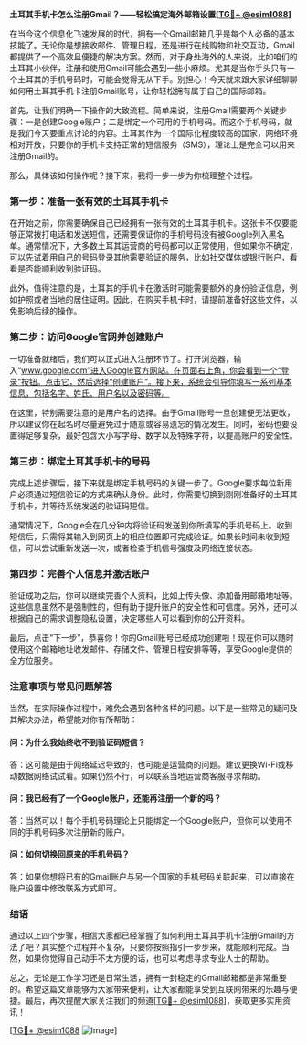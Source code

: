 **土耳其手机卡怎么注册Gmail？——轻松搞定海外邮箱设置[[TG💪+ @esim1088](https://t.me/s/esim1088)]**

在当今这个信息化飞速发展的时代，拥有一个Gmail邮箱几乎是每个人必备的基本技能了。无论你是想接收邮件、管理日程，还是进行在线购物和社交互动，Gmail都提供了一个高效且便捷的解决方案。然而，对于身处海外的人来说，比如咱们的土耳其小伙伴，注册和使用Gmail可能会遇到一些小麻烦。尤其是当你手头只有一个土耳其的手机号码时，可能会觉得无从下手。别担心！今天就来跟大家详细聊聊如何用土耳其手机卡注册Gmail账号，让你轻松拥有属于自己的国际邮箱。

首先，让我们明确一下操作的大致流程。简单来说，注册Gmail需要两个关键步骤：一是创建Google账户；二是绑定一个可用的手机号码。而这个手机号码，就是我们今天要重点讨论的内容。土耳其作为一个国际化程度较高的国家，网络环境相对开放，只要你的手机卡支持正常的短信服务（SMS），理论上是完全可以用来注册Gmail的。

那么，具体该如何操作呢？接下来，我将一步一步为你梳理整个过程。

### **第一步：准备一张有效的土耳其手机卡**
在开始之前，你需要确保自己已经拥有一张有效的土耳其手机卡。这张卡不仅要能够正常拨打电话和发送短信，还需要保证你的手机号码没有被Google列入黑名单。通常情况下，大多数土耳其运营商的号码都可以正常使用，但如果你不确定，可以先试着用自己的号码登录其他需要验证的服务，比如社交媒体或银行账户，看看是否能顺利收到验证码。

此外，值得注意的是，土耳其的手机卡在激活时可能需要额外的身份验证信息，例如护照或者当地的居住证明。因此，在购买手机卡时，请提前准备好这些文件，以免影响后续的操作。

### **第二步：访问Google官网并创建账户**
一切准备就绪后，我们可以正式进入注册环节了。打开浏览器，输入“www.google.com”进入Google官方网站。在页面右上角，你会看到一个“登录”按钮。点击它，然后选择“创建账户”。接下来，系统会引导你填写一系列基本信息，包括名字、姓氏、用户名以及密码等。

在这里，特别需要注意的是用户名的选择。由于Gmail账号一旦创建便无法更改，所以建议你在起名时尽量避免过于随意或容易遗忘的情况发生。同时，密码也要设置得足够复杂，最好包含大小写字母、数字以及特殊字符，以提高账户的安全性。

### **第三步：绑定土耳其手机卡的号码**
完成上述步骤后，接下来就是绑定手机号码的关键一步了。Google要求每位新用户必须通过短信验证的方式来确认身份。此时，你需要切换到刚刚准备好的土耳其手机卡，并等待系统发送的验证码短信。

通常情况下，Google会在几分钟内将验证码发送到你所填写的手机号码上。收到短信后，只需将其输入到网页上的相应位置即可完成验证。如果长时间未收到短信，可以尝试重新发送一次，或者检查手机信号强度及网络连接状态。

### **第四步：完善个人信息并激活账户**
验证成功之后，你可以继续完善个人资料，比如上传头像、添加备用邮箱地址等。这些信息虽然不是强制性的，但有助于提升账户的安全性和可信度。另外，还可以根据自己的需求调整隐私设置，决定哪些人可以看到你的公开资料。

最后，点击“下一步”，恭喜你！你的Gmail账号已经成功创建啦！现在你可以随时使用这个邮箱地址收发邮件、存储文件、管理日程安排等等，享受Google提供的全方位服务。

### **注意事项与常见问题解答**
当然，在实际操作过程中，难免会遇到各种各样的问题。以下是一些常见的疑问及其解决办法，希望能对你有所帮助：

#### **问：为什么我始终收不到验证码短信？**
答：这可能是由于网络延迟导致的，也可能是运营商的问题。建议更换Wi-Fi或移动数据网络试试看。如果仍然不行，可以联系当地运营商客服寻求帮助。

#### **问：我已经有了一个Google账户，还能再注册一个新的吗？**
答：当然可以！每个手机号码理论上只能绑定一个Google账户，但你可以使用不同的手机号码多次注册新的账户。

#### **问：如何切换回原来的手机号码？**
答：如果你想将已有的Gmail账户与另一个国家的手机号码关联起来，可以直接在账户设置中修改联系方式即可。

### **结语**
通过以上四个步骤，相信大家都已经掌握了如何利用土耳其手机卡注册Gmail的方法了吧？其实整个过程并不复杂，只要你按照指引一步步来，就能顺利完成。当然，如果你觉得自己动手不太方便的话，也可以考虑寻求专业人士的帮助。

总之，无论是工作学习还是日常生活，拥有一封稳定的Gmail邮箱都是非常重要的。希望这篇文章能够为大家带来便利，让大家都能享受到互联网带来的乐趣与便捷。最后，再次提醒大家关注我们的频道[[TG💪+ @esim1088](https://t.me/s/esim1088)]，获取更多实用资讯！

[[TG💪+ @esim1088](https://t.me/s/esim1088) ![Image](https://i.postimg.cc/4NQfJmqS/Snipaste-2025-05-13-00-14-12.png)]